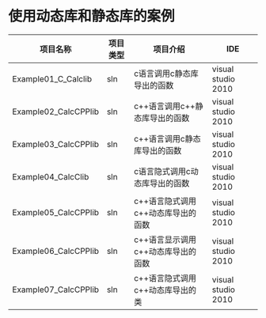 # 使用动态库和静态库的案例

| 项目名称                               | 项目类型 | 项目介绍                                 | IDE                              |
| ------------------------------------  | ------ | ----------------------------------------- | -------------------------------- |
| Example01_C_Calclib                   | sln    | c语言调用c静态库导出的函数                  | visual studio 2010               |
| Example02_CalcCPPlib                  | sln    | c++语言调用c++静态库导出的函数              | visual studio 2010               |
| Example03_CalcCPPlib                  | sln    | c++语言调用c静态库导出的函数                | visual studio 2010               |
| Example04_CalcClib                    | sln    | c语言隐式调用c动态库导出的函数               | visual studio 2010               |
| Example05_CalcCPPlib                  | sln    | c++语言隐式调用c++动态库导出的函数           | visual studio 2010               |
| Example06_CalcCPPlib                  | sln    | c++语言显示调用c++动态库导出的函数           | visual studio 2010               |
| Example07_CalcCPPlib                  | sln    | c++语言隐式调用c++动态库导出的类             | visual studio 2010               |







